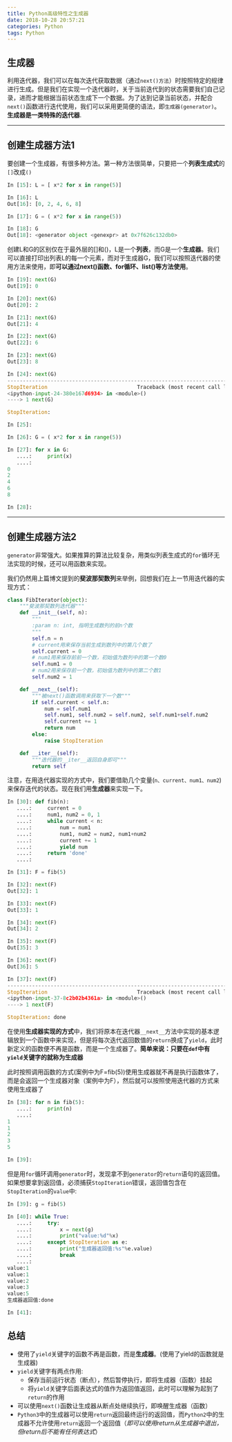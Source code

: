 ```yaml
---
title: Python高级特性之生成器
date: 2018-10-28 20:57:21
categories: Python
tags: Python
---
```


## 生成器

利用迭代器，我们可以在每次迭代获取数据（通过`next()方法`）时按照特定的规律进行生成。但是我们在实现一个迭代器时，关于当前迭代到的状态需要我们自己记录，进而才能根据当前状态生成下一个数据。为了达到记录当前状态，并配合`next()`函数进行迭代使用，我们可以采用更简便的语法，即`生成器(generator)`。**生成器是一类特殊的迭代器**.
<!--more-->

---

## 创建生成器方法1

要创建一个生成器，有很多种方法。第一种方法很简单，只要把一个**列表生成式**的`[]`改成`()`

```Python
In [15]: L = [ x*2 for x in range(5)]

In [16]: L
Out[16]: [0, 2, 4, 6, 8]

In [17]: G = ( x*2 for x in range(5))

In [18]: G
Out[18]: <generator object <genexpr> at 0x7f626c132db0>
```

创建L和G的区别仅在于最外层的[]和()，L是一个**列表**，而G是一个**生成器**。我们可以直接打印出列表L的每一个元素，而对于生成器G，我们可以按照迭代器的使用方法来使用，即**可以通过next()函数、for循环、list()等方法使用**。

```Python
In [19]: next(G)
Out[19]: 0

In [20]: next(G)
Out[20]: 2

In [21]: next(G)
Out[21]: 4

In [22]: next(G)
Out[22]: 6

In [23]: next(G)
Out[23]: 8

In [24]: next(G)
---------------------------------------------------------------------------
StopIteration                             Traceback (most recent call last)
<ipython-input-24-380e167d6934> in <module>()
----> 1 next(G)

StopIteration:

In [25]:
```

```Python
In [26]: G = ( x*2 for x in range(5))

In [27]: for x in G:
   ....:     print(x)
   ....:     
0
2
4
6
8

In [28]:
```

---

## 创建生成器方法2

`generator`非常强大。如果推算的算法比较复杂，用类似列表生成式的`for`循环无法实现的时候，还可以用函数来实现。

我们仍然用上篇博文提到的**斐波那契数列**来举例，回想我们在上一节用迭代器的实现方式：

```Python
class FibIterator(object):
    """斐波那契数列迭代器"""
    def __init__(self, n):
        """
        :param n: int, 指明生成数列的前n个数
        """
        self.n = n
        # current用来保存当前生成到数列中的第几个数了
        self.current = 0
        # num1用来保存前前一个数，初始值为数列中的第一个数0
        self.num1 = 0
        # num2用来保存前一个数，初始值为数列中的第二个数1
        self.num2 = 1

    def __next__(self):
        """被next()函数调用来获取下一个数"""
        if self.current < self.n:
            num = self.num1
            self.num1, self.num2 = self.num2, self.num1+self.num2
            self.current += 1
            return num
        else:
            raise StopIteration

    def __iter__(self):
        """迭代器的__iter__返回自身即可"""
        return self
```

注意，在用迭代器实现的方式中，我们要借助几个变量(`n、current、num1、num2`)来保存迭代的状态。现在我们用**生成器**来实现一下。

```Python
In [30]: def fib(n):
   ....:     current = 0
   ....:     num1, num2 = 0, 1
   ....:     while current < n:
   ....:         num = num1
   ....:         num1, num2 = num2, num1+num2
   ....:         current += 1
   ....:         yield num
   ....:     return 'done'
   ....:

In [31]: F = fib(5)

In [32]: next(F)
Out[32]: 1

In [33]: next(F)
Out[33]: 1

In [34]: next(F)
Out[34]: 2

In [35]: next(F)
Out[35]: 3

In [36]: next(F)
Out[36]: 5

In [37]: next(F)
---------------------------------------------------------------------------
StopIteration                             Traceback (most recent call last)
<ipython-input-37-8c2b02b4361a> in <module>()
----> 1 next(F)

StopIteration: done
```

在使用**生成器实现的方式**中，我们将原本在迭代器`__next__`方法中实现的基本逻辑放到一个函数中来实现，但是将每次迭代返回数值的`return`换成了`yield`，此时新定义的函数便不再是函数，而是一个生成器了。**简单来说：只要在`def`中有`yield`关键字的就称为生成器**

此时按照调用函数的方式(案例中为F=fib(5))使用生成器就不再是执行函数体了，而是会返回一个生成器对象（案例中为F），然后就可以按照使用迭代器的方式来使用生成器了

```Python
In [38]: for n in fib(5):
   ....:     print(n)
   ....:     
1
1
2
3
5

In [39]:
```

但是用`for`循环调用`generator`时，发现拿不到`generator`的`return`语句的返回值。如果想要拿到返回值，必须捕获`StopIteration`错误，返回值包含在`StopIteration`的`value`中:

```Python
In [39]: g = fib(5)

In [40]: while True:
   ....:     try:
   ....:         x = next(g)
   ....:         print("value:%d"%x)      
   ....:     except StopIteration as e:
   ....:         print("生成器返回值:%s"%e.value)
   ....:         break
   ....:     
value:1
value:1
value:2
value:3
value:5
生成器返回值:done

In [41]:
```

## 总结

* 使用了`yield`关键字的函数不再是函数，而是**生成器**。(使用了yield的函数就是生成器)
* `yield`关键字有两点作用:
    * 保存当前运行状态（断点），然后暂停执行，即将生成器（函数）挂起
    * 将`yield`关键字后面表达式的值作为返回值返回，此时可以理解为起到了`return`的作用
* 可以使用`next()`函数让生成器从断点处继续执行，即唤醒生成器（函数）
* `Python3`中的生成器可以使用`return`返回最终运行的返回值，而`Python2`中的生成器不允许使用`return`返回一个返回值（*即可以使用return从生成器中退出，但return后不能有任何表达式*）